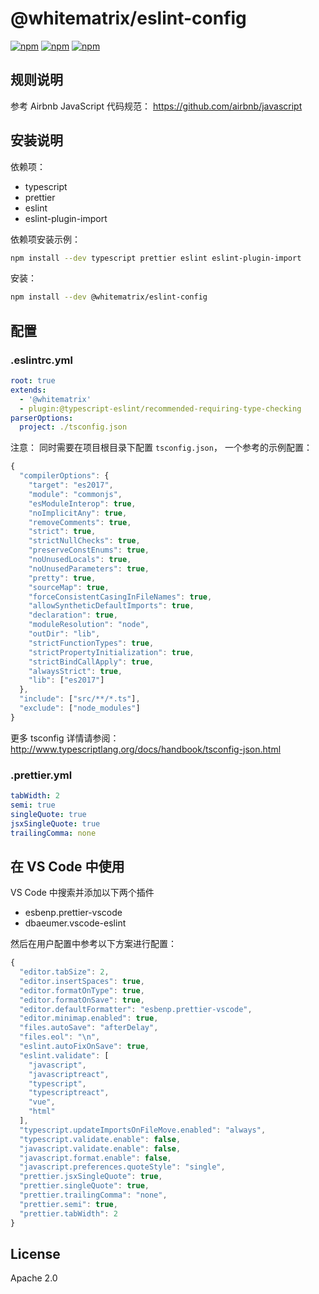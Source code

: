 # @whitematrix/eslint-config

[![npm](https://img.shields.io/npm/v/@whitematrix/eslint-config.svg?style=plastic)](https://npmjs.org/package/@whitematrix/eslint-config) [![npm](https://img.shields.io/npm/dm/@whitematrix/eslint-config.svg?style=plastic)](https://npmjs.org/package/@whitematrix/eslint-config) [![npm](https://img.shields.io/npm/dt/@whitematrix/eslint-config.svg?style=plastic)](https://npmjs.org/package/@whitematrix/eslint-config)

## 规则说明

参考 Airbnb JavaScript 代码规范： <https://github.com/airbnb/javascript>

## 安装说明

依赖项：

- typescript
- prettier
- eslint
- eslint-plugin-import

依赖项安装示例：

```bash
npm install --dev typescript prettier eslint eslint-plugin-import
```

安装：

```bash
npm install --dev @whitematrix/eslint-config
```

## 配置

### .eslintrc.yml

```yaml
root: true
extends:
  - '@whitematrix'
  - plugin:@typescript-eslint/recommended-requiring-type-checking
parserOptions:
  project: ./tsconfig.json
```

注意： 同时需要在项目根目录下配置 `tsconfig.json`， 一个参考的示例配置：

```js
{
  "compilerOptions": {
    "target": "es2017",
    "module": "commonjs",
    "esModuleInterop": true,
    "noImplicitAny": true,
    "removeComments": true,
    "strict": true,
    "strictNullChecks": true,
    "preserveConstEnums": true,
    "noUnusedLocals": true,
    "noUnusedParameters": true,
    "pretty": true,
    "sourceMap": true,
    "forceConsistentCasingInFileNames": true,
    "allowSyntheticDefaultImports": true,
    "declaration": true,
    "moduleResolution": "node",
    "outDir": "lib",
    "strictFunctionTypes": true,
    "strictPropertyInitialization": true,
    "strictBindCallApply": true,
    "alwaysStrict": true,
    "lib": ["es2017"]
  },
  "include": ["src/**/*.ts"],
  "exclude": ["node_modules"]
}
```

更多 tsconfig 详情请参阅： <http://www.typescriptlang.org/docs/handbook/tsconfig-json.html>

### .prettier.yml

```yaml
tabWidth: 2
semi: true
singleQuote: true
jsxSingleQuote: true
trailingComma: none
```

## 在 VS Code 中使用

VS Code 中搜索并添加以下两个插件

- esbenp.prettier-vscode
- dbaeumer.vscode-eslint

然后在用户配置中参考以下方案进行配置：

```js
{
  "editor.tabSize": 2,
  "editor.insertSpaces": true,
  "editor.formatOnType": true,
  "editor.formatOnSave": true,
  "editor.defaultFormatter": "esbenp.prettier-vscode",
  "editor.minimap.enabled": true,
  "files.autoSave": "afterDelay",
  "files.eol": "\n",
  "eslint.autoFixOnSave": true,
  "eslint.validate": [
    "javascript",
    "javascriptreact",
    "typescript",
    "typescriptreact",
    "vue",
    "html"
  ],
  "typescript.updateImportsOnFileMove.enabled": "always",
  "typescript.validate.enable": false,
  "javascript.validate.enable": false,
  "javascript.format.enable": false,
  "javascript.preferences.quoteStyle": "single",
  "prettier.jsxSingleQuote": true,
  "prettier.singleQuote": true,
  "prettier.trailingComma": "none",
  "prettier.semi": true,
  "prettier.tabWidth": 2
}
```

## License

Apache 2.0
